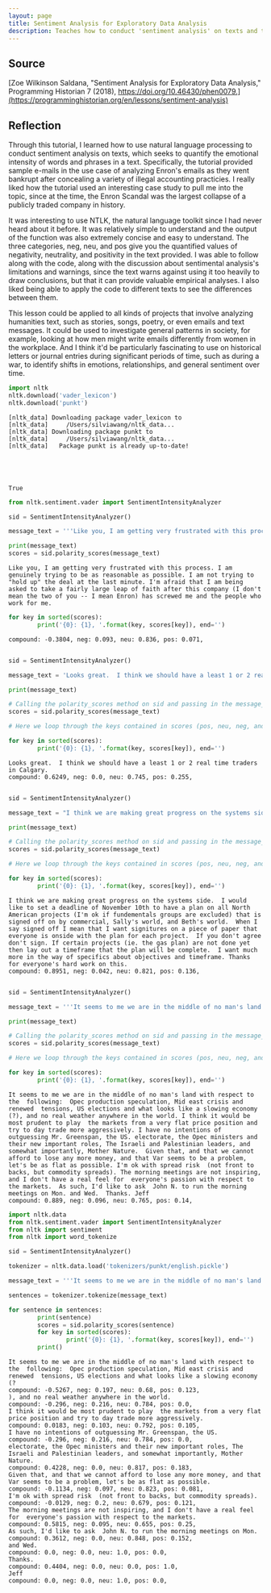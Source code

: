 ```yaml
---
layout: page
title: Sentiment Analysis for Exploratory Data Analysis
description: Teaches how to conduct 'sentiment analysis' on texts and to interpret the results. This is a form fo exploratory data analysis based on natural language processing. 
---
```

## Source
[Zoe Wilkinson Saldana, "Sentiment Analysis for Exploratory Data Analysis," Programming Historian 7 (2018), https://doi.org/10.46430/phen0079.](https://programminghistorian.org/en/lessons/sentiment-analysis)

## Reflection

Through this tutorial, I learned how to use natural language processing to conduct sentiment analysis on texts, which seeks to quantify the emotional intensity of words and phrases in a text. Specifically, the tutorial provided sample e-mails in the use case of analyzing Enron's emails as they went bankrupt after concealing a variety of illegal accounting practicies. I really liked how the tutorial used an interesting case study to pull me into the topic, since at the time, the Enron Scandal was the largest collapse of a publicly traded company in history. 

It was interesting to use NTLK, the natural language toolkit since I had never heard about it before. It was relatively simple to understand and the output of the function was also extremely concise and easy to understand. The three categories, neg, neu, and pos give you the quantified values of negativity, neutrality, and positivity in the text provided. I was able to follow along with the code, along with the discussion about sentimental analysis's limitations and warnings, since the text warns against using it too heavily to draw conclusions, but that it can provide valuable empirical analyses. I also liked being able to apply the code to different texts to see the differences between them.

This lesson could be applied to all kinds of projects that involve analyzing humanities text, such as stories, songs, poetry, or even emails and text messages. It could be used to investigate general patterns in society, for example, looking at how men might write emails differently from women in the workplace. And I think it'd be particularly fascinating to use on historical letters or journal entries during significant periods of time, such as during a war, to identify shifts in emotions, relationships, and general sentiment over time. 

```python
import nltk
nltk.download('vader_lexicon')
nltk.download('punkt')

```

    [nltk_data] Downloading package vader_lexicon to
    [nltk_data]     /Users/silviawang/nltk_data...
    [nltk_data] Downloading package punkt to
    [nltk_data]     /Users/silviawang/nltk_data...
    [nltk_data]   Package punkt is already up-to-date!





    True




```python
from nltk.sentiment.vader import SentimentIntensityAnalyzer

```


```python
sid = SentimentIntensityAnalyzer()
```


```python
message_text = '''Like you, I am getting very frustrated with this process. I am genuinely trying to be as reasonable as possible. I am not trying to "hold up" the deal at the last minute. I'm afraid that I am being asked to take a fairly large leap of faith after this company (I don't mean the two of you -- I mean Enron) has screwed me and the people who work for me.'''

```


```python
print(message_text)
scores = sid.polarity_scores(message_text)

```

    Like you, I am getting very frustrated with this process. I am genuinely trying to be as reasonable as possible. I am not trying to "hold up" the deal at the last minute. I'm afraid that I am being asked to take a fairly large leap of faith after this company (I don't mean the two of you -- I mean Enron) has screwed me and the people who work for me.



```python
for key in sorted(scores):
        print('{0}: {1}, '.format(key, scores[key]), end='')
```

    compound: -0.3804, neg: 0.093, neu: 0.836, pos: 0.071, 


```python

sid = SentimentIntensityAnalyzer()

message_text = 'Looks great.  I think we should have a least 1 or 2 real time traders in Calgary.'

print(message_text)

# Calling the polarity_scores method on sid and passing in the message_text outputs a dictionary with negative, neutral, positive, and compound scores for the input text
scores = sid.polarity_scores(message_text)

# Here we loop through the keys contained in scores (pos, neu, neg, and compound scores) and print the key-value pairs on the screen

for key in sorted(scores):
        print('{0}: {1}, '.format(key, scores[key]), end='')
```

    Looks great.  I think we should have a least 1 or 2 real time traders in Calgary.
    compound: 0.6249, neg: 0.0, neu: 0.745, pos: 0.255, 


```python

sid = SentimentIntensityAnalyzer()

message_text = "I think we are making great progress on the systems side.  I would like to set a deadline of November 10th to have a plan on all North American projects (I'm ok if fundementals groups are excluded) that is signed off on by commercial, Sally's world, and Beth's world.  When I say signed off I mean that I want signitures on a piece of paper that everyone is onside with the plan for each project.  If you don't agree don't sign. If certain projects (ie. the gas plan) are not done yet then lay out a timeframe that the plan will be complete.  I want much more in the way of specifics about objectives and timeframe. Thanks for everyone's hard work on this."

print(message_text)

# Calling the polarity_scores method on sid and passing in the message_text outputs a dictionary with negative, neutral, positive, and compound scores for the input text
scores = sid.polarity_scores(message_text)

# Here we loop through the keys contained in scores (pos, neu, neg, and compound scores) and print the key-value pairs on the screen

for key in sorted(scores):
        print('{0}: {1}, '.format(key, scores[key]), end='')
```

    I think we are making great progress on the systems side.  I would like to set a deadline of November 10th to have a plan on all North American projects (I'm ok if fundementals groups are excluded) that is signed off on by commercial, Sally's world, and Beth's world.  When I say signed off I mean that I want signitures on a piece of paper that everyone is onside with the plan for each project.  If you don't agree don't sign. If certain projects (ie. the gas plan) are not done yet then lay out a timeframe that the plan will be complete.  I want much more in the way of specifics about objectives and timeframe. Thanks for everyone's hard work on this.
    compound: 0.8951, neg: 0.042, neu: 0.821, pos: 0.136, 


```python

sid = SentimentIntensityAnalyzer()

message_text = '''It seems to me we are in the middle of no man's land with respect to the  following:  Opec production speculation, Mid east crisis and renewed  tensions, US elections and what looks like a slowing economy (?), and no real weather anywhere in the world. I think it would be most prudent to play  the markets from a very flat price position and try to day trade more aggressively. I have no intentions of outguessing Mr. Greenspan, the US. electorate, the Opec ministers and their new important roles, The Israeli and Palestinian leaders, and somewhat importantly, Mother Nature.  Given that, and that we cannot afford to lose any more money, and that Var seems to be a problem, let's be as flat as possible. I'm ok with spread risk  (not front to backs, but commodity spreads). The morning meetings are not inspiring, and I don't have a real feel for  everyone's passion with respect to the markets.  As such, I'd like to ask  John N. to run the morning meetings on Mon. and Wed.  Thanks. Jeff'''

print(message_text)

# Calling the polarity_scores method on sid and passing in the message_text outputs a dictionary with negative, neutral, positive, and compound scores for the input text
scores = sid.polarity_scores(message_text)

# Here we loop through the keys contained in scores (pos, neu, neg, and compound scores) and print the key-value pairs on the screen

for key in sorted(scores):
        print('{0}: {1}, '.format(key, scores[key]), end='')
```

    It seems to me we are in the middle of no man's land with respect to the  following:  Opec production speculation, Mid east crisis and renewed  tensions, US elections and what looks like a slowing economy (?), and no real weather anywhere in the world. I think it would be most prudent to play  the markets from a very flat price position and try to day trade more aggressively. I have no intentions of outguessing Mr. Greenspan, the US. electorate, the Opec ministers and their new important roles, The Israeli and Palestinian leaders, and somewhat importantly, Mother Nature.  Given that, and that we cannot afford to lose any more money, and that Var seems to be a problem, let's be as flat as possible. I'm ok with spread risk  (not front to backs, but commodity spreads). The morning meetings are not inspiring, and I don't have a real feel for  everyone's passion with respect to the markets.  As such, I'd like to ask  John N. to run the morning meetings on Mon. and Wed.  Thanks. Jeff
    compound: 0.889, neg: 0.096, neu: 0.765, pos: 0.14, 


```python
import nltk.data
from nltk.sentiment.vader import SentimentIntensityAnalyzer
from nltk import sentiment
from nltk import word_tokenize

sid = SentimentIntensityAnalyzer()

tokenizer = nltk.data.load('tokenizers/punkt/english.pickle')

message_text = '''It seems to me we are in the middle of no man's land with respect to the  following:  Opec production speculation, Mid east crisis and renewed  tensions, US elections and what looks like a slowing economy (?), and no real weather anywhere in the world. I think it would be most prudent to play  the markets from a very flat price position and try to day trade more aggressively. I have no intentions of outguessing Mr. Greenspan, the US. electorate, the Opec ministers and their new important roles, The Israeli and Palestinian leaders, and somewhat importantly, Mother Nature.  Given that, and that we cannot afford to lose any more money, and that Var seems to be a problem, let's be as flat as possible. I'm ok with spread risk  (not front to backs, but commodity spreads). The morning meetings are not inspiring, and I don't have a real feel for  everyone's passion with respect to the markets.  As such, I'd like to ask  John N. to run the morning meetings on Mon. and Wed.  Thanks. Jeff'''

sentences = tokenizer.tokenize(message_text)

for sentence in sentences:
        print(sentence)
        scores = sid.polarity_scores(sentence)
        for key in sorted(scores):
                print('{0}: {1}, '.format(key, scores[key]), end='')
        print()

```

    It seems to me we are in the middle of no man's land with respect to the  following:  Opec production speculation, Mid east crisis and renewed  tensions, US elections and what looks like a slowing economy (?
    compound: -0.5267, neg: 0.197, neu: 0.68, pos: 0.123, 
    ), and no real weather anywhere in the world.
    compound: -0.296, neg: 0.216, neu: 0.784, pos: 0.0, 
    I think it would be most prudent to play  the markets from a very flat price position and try to day trade more aggressively.
    compound: 0.0183, neg: 0.103, neu: 0.792, pos: 0.105, 
    I have no intentions of outguessing Mr. Greenspan, the US.
    compound: -0.296, neg: 0.216, neu: 0.784, pos: 0.0, 
    electorate, the Opec ministers and their new important roles, The Israeli and Palestinian leaders, and somewhat importantly, Mother Nature.
    compound: 0.4228, neg: 0.0, neu: 0.817, pos: 0.183, 
    Given that, and that we cannot afford to lose any more money, and that Var seems to be a problem, let's be as flat as possible.
    compound: -0.1134, neg: 0.097, neu: 0.823, pos: 0.081, 
    I'm ok with spread risk  (not front to backs, but commodity spreads).
    compound: -0.0129, neg: 0.2, neu: 0.679, pos: 0.121, 
    The morning meetings are not inspiring, and I don't have a real feel for  everyone's passion with respect to the markets.
    compound: 0.5815, neg: 0.095, neu: 0.655, pos: 0.25, 
    As such, I'd like to ask  John N. to run the morning meetings on Mon.
    compound: 0.3612, neg: 0.0, neu: 0.848, pos: 0.152, 
    and Wed.
    compound: 0.0, neg: 0.0, neu: 1.0, pos: 0.0, 
    Thanks.
    compound: 0.4404, neg: 0.0, neu: 0.0, pos: 1.0, 
    Jeff
    compound: 0.0, neg: 0.0, neu: 1.0, pos: 0.0, 



```python

```

